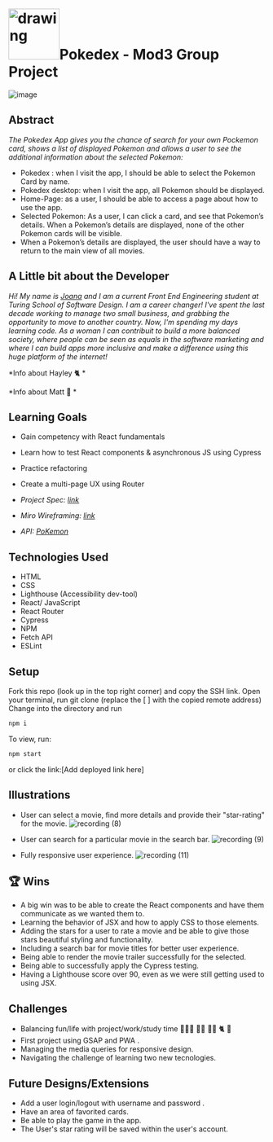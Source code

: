 # <img src="https://cdn.icon-icons.com/icons2/851/PNG/512/pikachu_icon-icons.com_67535.png" alt="drawing" width="100"/>Pokedex - Mod3 Group Project

![image](https://i.imgur.com/iPvcyJv.png)

## Abstract

*The Pokedex App gives you the chance of search for your own Pockemon card,  shows a list of displayed Pokemon and allows a user to see the additional information about the selected Pokemon:* 

- Pokedex : when I visit the app, I should be able to select the Pokemon Card by name. 
- Pokedex desktop: when I visit the app, all Pokemon should be displayed.
- Home-Page: as a user, I should be able to access a page about how to use the app.
- Selected Pokemon: As a user, I can click a card, and see that Pokemon’s details. When a Pokemon’s details are displayed, none of the other Pokemon cards will be visible.
- When a Pokemon’s details are displayed, the user should have a way to return to the main view of all movies.

## A Little bit about the Developer

*Hi! My name is [Joana](https://github.com/joanafbrito) and I am a current Front End Engineering student at Turing School of Software Design. I am a career changer! I've  spent the last decade working to manage two small business, and grabbing the opportunity to move to another country.* 
*Now, I'm spending my days learning code. As a woman I can contribuit to build a more balanced society, where people can be seen as equals in the software marketing and where I can build apps more inclusive and make a difference using this huge platform of the internet!*


*Info about Hayley 🐈 * 

*Info about Matt 🎸   *

## Learning Goals

- Gain competency with React fundamentals
- Learn how to test React components & asynchronous JS using Cypress
- Practice refactoring
- Create a multi-page UX using Router

- *Project Spec: [link](https://frontend.turing.edu/projects/module-3/stretch.html "Spec")*
- *Miro Wireframing: [link](https://miro.com/app/board/o9J_lyZfIKA=/)*
- *API: [PoKemon](https://pokeapi.co/)*

## Technologies Used

- HTML
- CSS
- Lighthouse (Accessibility dev-tool)
- React/ JavaScript 
- React Router
- Cypress
- NPM
- Fetch API 
- ESLint

## Setup

Fork this repo (look up in the top right corner) and copy the SSH link.
Open your terminal, run git clone (replace the [ ] with the copied remote address)
Change into the directory and run

```bash
npm i
```
To view, run:

```bash
npm start
```

or click the link:[Add deployed link here]

## Illustrations

- User can select a movie, find more details and provide their "star-rating" for the movie.
![recording (8)]()


- User can search for a particular movie in the search bar.
![recording (9)]()

- Fully responsive user experience.
![recording (11)]()

## 🏆 Wins

- A big win was to be able to create the React components and have them communicate as we wanted them to.
- Learning the behavior of JSX and how to apply CSS to those elements. 
- Adding the stars for a user to rate a movie and be able to give those stars beautiful styling and functionality. 
- Including a search bar for movie titles for better user experience. 
- Being able to render the movie trailer successfully for the selected.
- Being able to successfully apply the Cypress testing.
- Having a Lighthouse score over 90, even as we were still getting used to using JSX.

## Challenges

- Balancing fun/life with project/work/study time 👩🏻‍💻 💅🏻 💆🏻‍ 🐈 🎸 
- First project using GSAP and PWA .
- Managing the media queries for responsive design.
- Navigating the challenge of learning two new tecnologies.

## Future Designs/Extensions

- Add a user login/logout with username and password .
- Have an area of favorited cards.
- Be able to play the game in the app.
- The User's star rating will be saved within the user's account.
